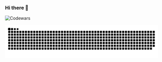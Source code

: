 ### Hi there 👋

<!-- ![Anurag's GitHub stats](https://github-readme-stats.vercel.app/api?username=yeshpanovrustem&theme=default&show_icons=true) -->

![Codewars](https://github.r2v.ch/codewars?user=yeshpanov.rustem&name=true&top_languages=true&stroke=%23000000&theme=light&hide_clan=true)

<!--
**yeshpanovrustem/yeshpanovrustem** is a ✨ _special_ ✨ repository because its `README.md` (this file) appears on your GitHub profile.

Here are some ideas to get you started:

- 🔭 I’m currently working on ...
- 🌱 I’m currently learning ...
- 👯 I’m looking to collaborate on ...
- 🤔 I’m looking for help with ...
- 💬 Ask me about ...
- 📫 How to reach me: ...
- 😄 Pronouns: ...
- ⚡ Fun fact: ...
-->

![](https://raw.githubusercontent.com/yeshpanovrustem/yeshpanovrustem/output/github-contribution-grid-snake.svg)
